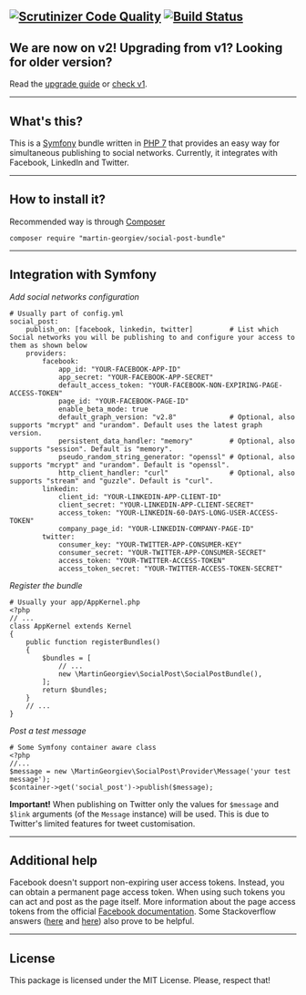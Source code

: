[![Scrutinizer Code Quality](https://scrutinizer-ci.com/g/martin-georgiev/social-post-bundle/badges/quality-score.png?b=master)](https://scrutinizer-ci.com/g/martin-georgiev/social-post-bundle/?branch=master)
[![Build Status](https://api.travis-ci.org/martin-georgiev/social-post-bundle.svg?branch=master)](https://api.travis-ci.org/martin-georgiev/social-post-bundle.svg?branch=master)
----
## We are now on v2! Upgrading from v1? Looking for older version?
Read the [upgrade guide](UPGRADE-GUIDE.md) or [check v1](https://github.com/martin-georgiev/social-post-bundle/releases/tag/1.0.0).


----
## What's this?
This is a [Symfony](https://www.symfony.com) bundle written in [PHP 7](https://secure.php.net/manual/en/migration70.new-features.php) that provides an easy way for simultaneous publishing to social networks. Currently, it integrates with Facebook, LinkedIn and Twitter.


----
## How to install it?
Recommended way is through [Composer](https://getcomposer.org/download/)

    composer require "martin-georgiev/social-post-bundle"
    

----
## Integration with Symfony
*Add social networks configuration*

    # Usually part of config.yml
    social_post:
        publish_on: [facebook, linkedin, twitter]         # List which Social networks you will be publishing to and configure your access to them as shown below
        providers:
            facebook:
                app_id: "YOUR-FACEBOOK-APP-ID"
                app_secret: "YOUR-FACEBOOK-APP-SECRET"
                default_access_token: "YOUR-FACEBOOK-NON-EXPIRING-PAGE-ACCESS-TOKEN"
                page_id: "YOUR-FACEBOOK-PAGE-ID"
                enable_beta_mode: true
                default_graph_version: "v2.8"             # Optional, also supports "mcrypt" and "urandom". Default uses the latest graph version.
                persistent_data_handler: "memory"         # Optional, also supports "session". Default is "memory".
                pseudo_random_string_generator: "openssl" # Optional, also supports "mcrypt" and "urandom". Default is "openssl".
                http_client_handler: "curl"               # Optional, also supports "stream" and "guzzle". Default is "curl".
            linkedin:
                client_id: "YOUR-LINKEDIN-APP-CLIENT-ID"
                client_secret: "YOUR-LINKEDIN-APP-CLIENT-SECRET"
                access_token: "YOUR-LINKEDIN-60-DAYS-LONG-USER-ACCESS-TOKEN"
                company_page_id: "YOUR-LINKEDIN-COMPANY-PAGE-ID"
            twitter:
                consumer_key: "YOUR-TWITTER-APP-CONSUMER-KEY"
                consumer_secret: "YOUR-TWITTER-APP-CONSUMER-SECRET"
                access_token: "YOUR-TWITTER-ACCESS-TOKEN"
                access_token_secret: "YOUR-TWITTER-ACCESS-TOKEN-SECRET"

*Register the bundle*

    # Usually your app/AppKernel.php
    <?php
    // ...
    class AppKernel extends Kernel
    {
        public function registerBundles()
        {
            $bundles = [
                // ...
                new \MartinGeorgiev\SocialPost\SocialPostBundle(),
            ];
            return $bundles;
        }
        // ...
    }

*Post a test message*
    
    # Some Symfony container aware class
    <?php
    //...
    $message = new \MartinGeorgiev\SocialPost\Provider\Message('your test message');
    $container->get('social_post')->publish($message);
    
__Important!__ When publishing on Twitter only the values for `$message` and `$link` arguments (of the `Message` instance) will be used. This is due to Twitter's limited features for tweet customisation.

----
## Additional help
Facebook doesn't support non-expiring user access tokens. Instead, you can obtain a permanent page access token. When using such tokens you can act and post as the page itself. More information about the page access tokens from the official [Facebook documentation](https://developers.facebook.com/docs/facebook-login/access-tokens/expiration-and-extension#extendingpagetokens). Some Stackoverflow answers ([here](https://stackoverflow.com/a/21927690/3425372) and [here](https://stackoverflow.com/a/28418469/3425372)) also prove to be helpful. 

----
## License
This package is licensed under the MIT License. Please, respect that!
